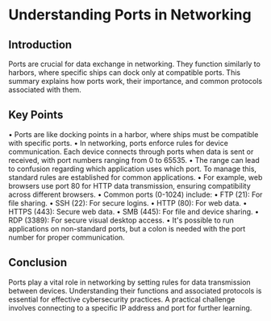 # Understanding Ports in Networking 

## Introduction 
Ports are crucial for data exchange in networking. They function similarly to harbors, where specific ships can dock only at compatible ports. This summary explains how ports work, their importance, and common protocols associated with them. 

## Key Points 
• Ports are like docking points in a harbor, where ships must be compatible with specific ports. 
• In networking, ports enforce rules for device communication. Each device connects through ports when data is sent or received, with port numbers ranging from 0 to 65535. 
• The range can lead to confusion regarding which application uses which port. To manage this, standard rules are established for common applications. 
• For example, web browsers use port 80 for HTTP data transmission, ensuring compatibility across different browsers. 
• Common ports (0-1024) include: 
• FTP (21): For file sharing. 
• SSH (22): For secure logins. 
• HTTP (80): For web data. 
• HTTPS (443): Secure web data. 
• SMB (445): For file and device sharing. 
• RDP (3389): For secure visual desktop access. 
• It's possible to run applications on non-standard ports, but a colon is needed with the port number for proper communication. 

## Conclusion 
Ports play a vital role in networking by setting rules for data transmission between devices. Understanding their functions and associated protocols is essential for effective cybersecurity practices. A practical challenge involves connecting to a specific IP address and port for further learning.
